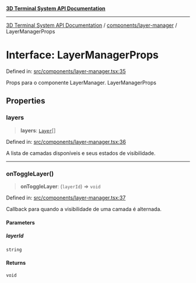 [**3D Terminal System API Documentation**](../../../README.md)

***

[3D Terminal System API Documentation](../../../README.md) / [components/layer-manager](../README.md) / LayerManagerProps

# Interface: LayerManagerProps

Defined in: [src/components/layer-manager.tsx:35](https://github.com/Dicommunitas/ThreeJS_Terminal_3D/blob/8075b8a92723c99d6c5409bf1c44d7734e99d256/src/components/layer-manager.tsx#L35)

Props para o componente LayerManager.
 LayerManagerProps

## Properties

### layers

> **layers**: [`Layer`](../../../lib/types/interfaces/Layer.md)[]

Defined in: [src/components/layer-manager.tsx:36](https://github.com/Dicommunitas/ThreeJS_Terminal_3D/blob/8075b8a92723c99d6c5409bf1c44d7734e99d256/src/components/layer-manager.tsx#L36)

A lista de camadas disponíveis e seus estados de visibilidade.

***

### onToggleLayer()

> **onToggleLayer**: (`layerId`) => `void`

Defined in: [src/components/layer-manager.tsx:37](https://github.com/Dicommunitas/ThreeJS_Terminal_3D/blob/8075b8a92723c99d6c5409bf1c44d7734e99d256/src/components/layer-manager.tsx#L37)

Callback para quando a visibilidade de uma camada é alternada.

#### Parameters

##### layerId

`string`

#### Returns

`void`
